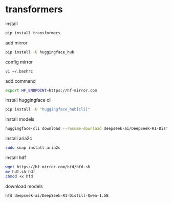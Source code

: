 # transformers

install
```sh
pip install transformers
```

add mirror
```sh
pip install -U huggingface_hub
```

config mirror
```sh
vi ~/.bashrc
```

add command 
```sh
export HF_ENDPOINT=https://hf-mirror.com
```

install huggingface cli
```sh
pip install -U "huggingface_hub[cli]"
```

install models 
```sh
huggingface-cli download --resume-download deepseek-ai/DeepSeek-R1-Distill-Qwen-1.5B
```
install aria2c
```sh
sudo snap install aria2c
```

install hdf
```sh
wget https://hf-mirror.com/hfd/hfd.sh
mv hdf.sh hdf
chmod +x hfd
```
download models
```sh
hfd deepseek-ai/DeepSeek-R1-Distill-Qwen-1.5B
```


